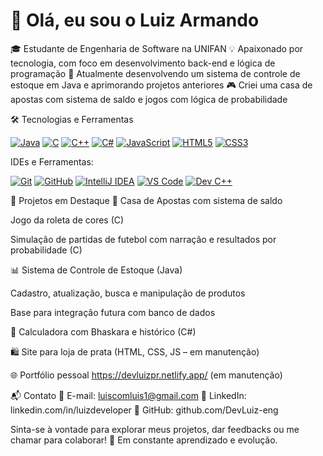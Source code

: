 # 👋 Olá, eu sou o Luiz Armando

🎓 Estudante de Engenharia de Software na UNIFAN
💡 Apaixonado por tecnologia, com foco em desenvolvimento back-end e lógica de programação
🚀 Atualmente desenvolvendo um sistema de controle de estoque em Java e aprimorando projetos anteriores
🎮 Criei uma casa de apostas com sistema de saldo e jogos com lógica de probabilidade

🛠️ Tecnologias e Ferramentas

[![Java](https://img.shields.io/badge/Java-007396?style=for-the-badge&logo=java&logoColor=white)](https://www.oracle.com/java/)
[![C](https://img.shields.io/badge/C-00599C?style=for-the-badge&logo=c&logoColor=white)](https://devdocs.io/c/)
[![C++](https://img.shields.io/badge/C++-00599C?style=for-the-badge&logo=c%2B%2B&logoColor=white)](https://isocpp.org/)
[![C#](https://img.shields.io/badge/C%23-239120?style=for-the-badge&logo=c-sharp&logoColor=white)](https://learn.microsoft.com/dotnet/csharp/)
[![JavaScript](https://img.shields.io/badge/JavaScript-F7DF1E?style=for-the-badge&logo=javascript&logoColor=black)](https://developer.mozilla.org/en-US/docs/Web/JavaScript)
[![HTML5](https://img.shields.io/badge/HTML5-E34F26?style=for-the-badge&logo=html5&logoColor=white)](https://developer.mozilla.org/en-US/docs/Web/HTML)
[![CSS3](https://img.shields.io/badge/CSS3-1572B6?style=for-the-badge&logo=css3&logoColor=white)](https://developer.mozilla.org/en-US/docs/Web/CSS)

IDEs e Ferramentas:

[![Git](https://img.shields.io/badge/Git-F05032?style=for-the-badge&logo=git&logoColor=white)](https://git-scm.com/)
[![GitHub](https://img.shields.io/badge/GitHub-100000?style=for-the-badge&logo=github&logoColor=white)](https://github.com/DevLuiz-eng)
[![IntelliJ IDEA](https://img.shields.io/badge/IntelliJ%20IDEA-000000?style=for-the-badge&logo=intellij-idea&logoColor=white)](https://www.jetbrains.com/idea/)
[![VS Code](https://img.shields.io/badge/VS%20Code-007ACC?style=for-the-badge&logo=visualstudiocode&logoColor=white)](https://code.visualstudio.com/)
[![Dev C++](https://img.shields.io/badge/Dev%20C++-blue?style=for-the-badge&logo=c%2B%2B)](https://www.bloodshed.net/devcpp.html)


📂 Projetos em Destaque
🎲 Casa de Apostas com sistema de saldo

Jogo da roleta de cores (C)

Simulação de partidas de futebol com narração e resultados por probabilidade (C)

📊 Sistema de Controle de Estoque (Java)

Cadastro, atualização, busca e manipulação de produtos

Base para integração futura com banco de dados

🧮 Calculadora com Bhaskara e histórico (C#)

🛍️ Site para loja de prata (HTML, CSS, JS – em manutenção)

🌐 Portfólio pessoal
https://devluizpr.netlify.app/ (em manutenção)

📬 Contato
📧 E-mail: luiscomluis1@gmail.com
🔗 LinkedIn: linkedin.com/in/luizdeveloper
🐙 GitHub: github.com/DevLuiz-eng

Sinta-se à vontade para explorar meus projetos, dar feedbacks ou me chamar para colaborar!
🚀 Em constante aprendizado e evolução.
